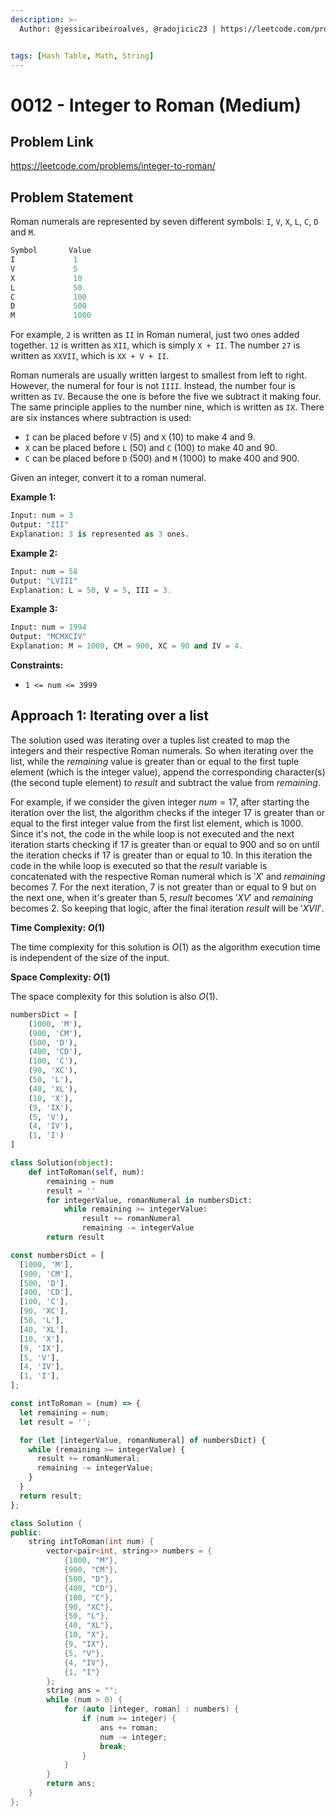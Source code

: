 ```yaml
---
description: >-
  Author: @jessicaribeiroalves, @radojicic23 | https://leetcode.com/problems/integer-to-roman/


tags: [Hash Table, Math, String]
---
```


# 0012 - Integer to Roman (Medium)

## Problem Link

https://leetcode.com/problems/integer-to-roman/

## Problem Statement

Roman numerals are represented by seven different symbols: `I`, `V`, `X`, `L`, `C`, `D` and `M`.

```Python
Symbol       Value
I             1
V             5
X             10
L             50
C             100
D             500
M             1000
```

For example, `2` is written as `II` in Roman numeral, just two ones added together. `12` is written as `XII`, which is simply `X + II`. The number `27` is written as `XXVII`, which is `XX + V + II`.

Roman numerals are usually written largest to smallest from left to right. However, the numeral for four is not `IIII`. Instead, the number four is written as `IV`. Because the one is before the five we subtract it making four. The same principle applies to the number nine, which is written as `IX`. There are six instances where subtraction is used:

- `I` can be placed before `V` (5) and `X` (10) to make 4 and 9.
- `X` can be placed before `L` (50) and `C` (100) to make 40 and 90.
- `C` can be placed before `D` (500) and `M` (1000) to make 400 and 900.

Given an integer, convert it to a roman numeral.

**Example 1:**

```Python
Input: num = 3
Output: "III"
Explanation: 3 is represented as 3 ones.
```

**Example 2:**

```Python
Input: num = 58
Output: "LVIII"
Explanation: L = 50, V = 5, III = 3.
```

**Example 3:**

```Python
Input: num = 1994
Output: "MCMXCIV"
Explanation: M = 1000, CM = 900, XC = 90 and IV = 4.
```

**Constraints:**

- `1 <= num <= 3999`

## Approach 1: Iterating over a list

The solution used was iterating over a tuples list created to map the integers and their respective Roman numerals. So when iterating over the list, while the $remaining$ value is greater than or equal to the first tuple element (which is the integer value), append the corresponding character(s) (the second tuple element) to $result$ and subtract the value from $remaining$.

For example, if we consider the given integer $num = 17$, after starting the iteration over the list, the algorithm checks if the integer $17$ is greater than or equal to the first integer value from the first list element, which is $1000$. Since it's not, the code in the while loop is not executed and the next iteration starts checking if $17$ is greater than or equal to $900$ and so on until the iteration checks if $17$ is greater than or equal to $10$. In this iteration the code in the while loop is executed so that the $result$ variable is concatenated with the respective Roman numeral which is $'X'$ and $remaining$ becomes $7$. For the next iteration, $7$ is not greater than or equal to $9$ but on the next one, when it's greater than $5$, $result$ becomes $'XV'$ and $remaining$ becomes $2$. So keeping that logic, after the final iteration $result$ will be $'XVII'$.

**Time Complexity: $O(1)$**

The time complexity for this solution is $O(1)$ as the algorithm execution time is independent of the size of the input.

**Space Complexity: $O(1)$**

The space complexity for this solution is also $O(1)$.

<Tabs>
<TabItem value="py" label="Python">
<SolutionAuthor name="@jessicaribeiroalves"/>

```py
numbersDict = [
    (1000, 'M'),
    (900, 'CM'),
    (500, 'D'),
    (400, 'CD'),
    (100, 'C'),
    (90, 'XC'),
    (50, 'L'),
    (40, 'XL'),
    (10, 'X'),
    (9, 'IX'),
    (5, 'V'),
    (4, 'IV'),
    (1, 'I')
]

class Solution(object):
    def intToRoman(self, num):
        remaining = num
        result = ''
        for integerValue, romanNumeral in numbersDict:
            while remaining >= integerValue:
                result += romanNumeral
                remaining -= integerValue
        return result
```

</TabItem>

<TabItem value="js" label="JavaScript">
<SolutionAuthor name="@jessicaribeiroalves"/>

```js
const numbersDict = [
  [1000, 'M'],
  [900, 'CM'],
  [500, 'D'],
  [400, 'CD'],
  [100, 'C'],
  [90, 'XC'],
  [50, 'L'],
  [40, 'XL'],
  [10, 'X'],
  [9, 'IX'],
  [5, 'V'],
  [4, 'IV'],
  [1, 'I'],
];

const intToRoman = (num) => {
  let remaining = num;
  let result = '';

  for (let [integerValue, romanNumeral] of numbersDict) {
    while (remaining >= integerValue) {
      result += romanNumeral;
      remaining -= integerValue;
    }
  }
  return result;
};
```

</TabItem>

<TabItem value="cpp" label="C++">
<SolutionAuthor name="@radojicic23"/>

```cpp
class Solution {
public:
    string intToRoman(int num) {
        vector<pair<int, string>> numbers = {
            {1000, "M"},
            {900, "CM"},
            {500, "D"},
            {400, "CD"},
            {100, "C"},
            {90, "XC"},
            {50, "L"},
            {40, "XL"},
            {10, "X"},
            {9, "IX"},
            {5, "V"},
            {4, "IV"},
            {1, "I"}
        };
        string ans = "";
        while (num > 0) {
            for (auto [integer, roman] : numbers) {
                if (num >= integer) {
                    ans += roman;
                    num -= integer;
                    break;
                }
            }
        }
        return ans;
    }
};
```

</TabItem>
</Tabs>

